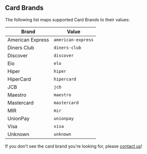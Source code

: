 ## Card Brands

The following list maps supported Card Brands to their values:

| Brand            | Value              |
|------------------|--------------------|
| American Express | `american-express` |
| Diners Club      | `diners-club`      |
| Discover         | `discover`         |
| Elo              | `elo`              |
| Hiper            | `hiper`            |
| HiperCard        | `hipercard`        |
| JCB              | `jcb`              |
| Maestro          | `maestro`          |
| Mastercard       | `mastercard`       |
| MIR              | `mir`              |
| UnionPay         | `unionpay`         |
| Visa             | `visa`             |
| Unknown          | `unknown`          |

<aside class="notice">
  <span>If you don't see the card brand you're looking for, please <a href="mailto:support@basistheory.com?subject=CardElement request card brand" target="_blank">contact us</a>!</span>
</aside>
